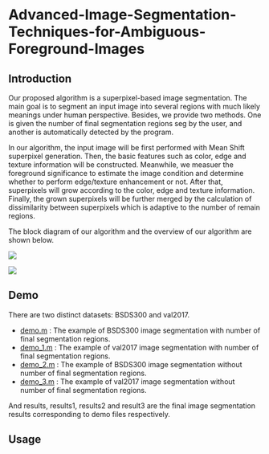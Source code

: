 # Advanced-Image-Segmentation-Techniques-for-Ambiguous-Foreground-Images

## Introduction

Our proposed algorithm is a superpixel-based image segmentation. The main goal is to segment an input image into several regions with much likely meanings under human perspective. Besides, we provide two methods. One is given the number of final segmentation regions seg by the user, and another is automatically detected by the program.

In our algorithm, the input image will be first performed with Mean Shift superpixel generation. Then, the basic features such as color, edge and texture information will be constructed. Meanwhile, we measuer the foreground significance to estimate the image condition and determine whether to perform edge/texture enhancement or not. After that, superpixels will grow according to the color, edge and texture information. Finally, the grown superpixels will be further merged by the calculation of dissimilarity between superpixels which is adaptive to the number of remain regions. 

The block diagram of our algorithm and the overview of our algorithm are shown below.

![](https://i.imgur.com/3JrSwbD.png)

![](https://i.imgur.com/xgaBq0E.png)

## Demo

There are two distinct datasets: BSDS300 and val2017.

* [demo.m](https://github.com/patrick0314/Image-Segmentation/blob/master/demo.m) : The example of BSDS300 image segmentation with number of final segmentation regions.
* [demo_1.m](https://github.com/patrick0314/Image-Segmentation/blob/master/demo_1.m) : The example of val2017 image segmentation with number of final segmentation regions.
* [demo_2.m](https://github.com/patrick0314/Image-Segmentation/blob/master/demo_2.m) : The example of BSDS300 image segmentation without number of final segmentation regions.
* [demo_3.m](https://github.com/patrick0314/Image-Segmentation/blob/master/demo_3.m) : The example of val2017 image segmentation without number of final segmentation regions.

And results, results1, results2 and result3 are the final image segmentation results corresponding to demo files respectively.

## Usage

